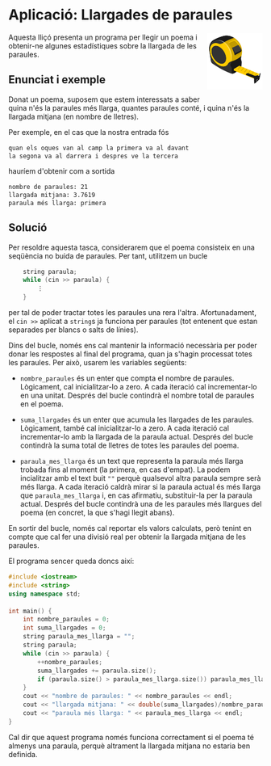 # Aplicació: Llargades de paraules

<img src='./llargades.png' style='height: 8em; float: right; margin: 0 0 1em 1em;'/>

Aquesta lliçó presenta un programa per llegir un poema
i obtenir-ne algunes estadístiques sobre la llargada de les paraules.

## Enunciat i exemple

Donat un poema,
suposem que estem interessats a saber quina n'és la paraules més llarga,
quantes paraules conté,
i quina n'és la llargada mitjana (en nombre de lletres).

Per exemple, en el cas que la nostra entrada fós

```text
quan els oques van al camp la primera va al davant
la segona va al darrera i despres ve la tercera
```

hauríem d'obtenir com a sortida

```text
nombre de paraules: 21
llargada mitjana: 3.7619
paraula més llarga: primera
```

## Solució

Per resoldre aquesta tasca, considerarem que el poema
consisteix en una seqüència no buida de paraules.
Per tant, utilitzem un bucle

```c++
    string paraula;
    while (cin >> paraula) {
        ⋮
    }
```

per tal de poder tractar totes les paraules una rera l'altra.
Afortunadament, el `cin >>` aplicat a `string`s ja funciona per paraules
(tot entenent que estan separades per blancs o salts de línies).

Dins del bucle, només ens cal mantenir la informació necessària
per poder donar les respostes al final del programa,
quan ja s'hagin processat totes les paraules.
Per això, usarem les variables següents:

-   `nombre_paraules` és un enter que compta el nombre de paraules.
    Lògicament, cal inicialitzar-lo a zero.
    A cada iteració cal incrementar-lo en una unitat.
    Després del bucle contindrà el nombre total de paraules en el poema.

-   `suma_llargades` és un enter que acumula les llargades de les paraules.
    Lògicament, també cal inicialitzar-lo a zero.
    A cada iteració cal incrementar-lo amb la llargada de la paraula actual.
    Després del bucle contindrà la suma total de lletres
    de totes les paraules del poema.

-   `paraula_mes_llarga` és un text que representa
    la paraula més llarga trobada fins al moment
    (la primera, en cas d'empat).
    La podem incialitzar amb el text buit `""`
    perquè qualsevol altra paraula sempre serà més llarga.
    A cada iteració caldrà mirar si la paraula actual
    és més llarga que `paraula_mes_llarga` i, en cas afirmatiu,
    substituir-la per la paraula actual.
    Després del bucle contindrà una de les paraules més llargues
    del poema (en concret, la que s'hagi llegit abans).

En sortir del bucle, només cal reportar els valors calculats,
però tenint en compte que cal fer una divisió real
per obtenir la llargada mitjana de les paraules.

El programa sencer queda doncs així:

```c++
#include <iostream>
#include <string>
using namespace std;

int main() {
    int nombre_paraules = 0;
    int suma_llargades = 0;
    string paraula_mes_llarga = "";
    string paraula;
    while (cin >> paraula) {
        ++nombre_paraules;
        suma_llargades += paraula.size();
        if (paraula.size() > paraula_mes_llarga.size()) paraula_mes_llarga = paraula;
    }
    cout << "nombre de paraules: " << nombre_paraules << endl;
    cout << "llargada mitjana: " << double(suma_llargades)/nombre_paraules << endl;
    cout << "paraula més llarga: " << paraula_mes_llarga << endl;
}
```

Cal dir que aquest programa només funciona correctament
si el poema té almenys una paraula,
perquè altrament la llargada mitjana no estaria ben definida.

<Autors autors="jpetit roura"/>
